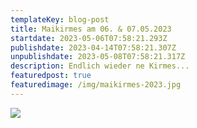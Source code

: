 ```yaml
---
templateKey: blog-post
title: Maikirmes am 06. & 07.05.2023
startdate: 2023-05-06T07:58:21.293Z
publishdate: 2023-04-14T07:58:21.307Z
unpublishdate: 2023-05-08T07:58:21.317Z
description: Endlich wieder ne Kirmes...
featuredpost: true
featuredimage: /img/maikirmes-2023.jpg
---
```



![](/img/maikirmes-2023.jpg)